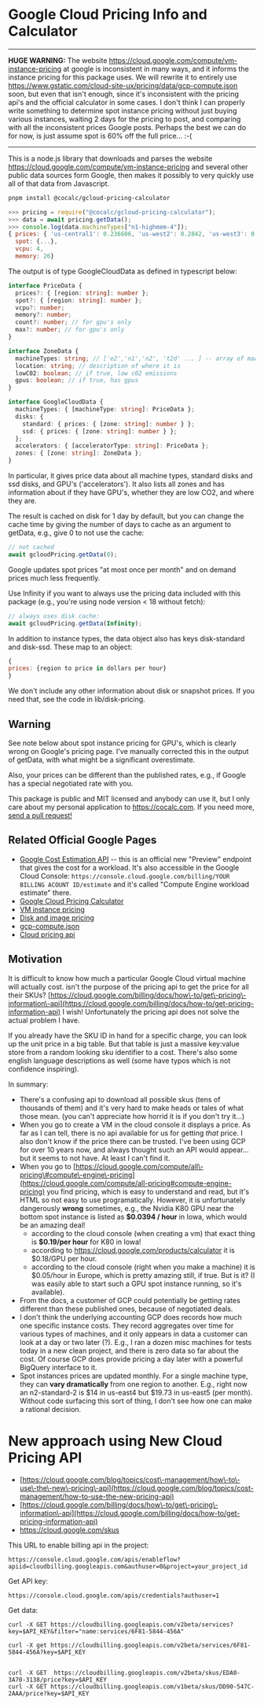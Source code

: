 # Google Cloud Pricing Info and Calculator

---

**HUGE WARNING:** The website https://cloud.google.com/compute/vm-instance-pricing at google is inconsistent in many ways, and it informs the instance pricing for this package uses. We will rewrite it to entirely use https://www.gstatic.com/cloud-site-ux/pricing/data/gcp-compute.json soon, but even that isn't enough, since it's inconsistent with the pricing api's and the official calculator in some cases.    I don't think I can properly write something to determine spot instance pricing without just buying various instances, waiting 2 days for the pricing to post, and comparing with all the inconsistent prices Google posts.  Perhaps the best we can do for now, is just assume spot is 60% off the full price... :-(

---

This is a node.js library that downloads and parses the website https://cloud.google.com/compute/vm-instance-pricing and several other public data sources form Google, then makes it possibly to very quickly use all of that data from Javascript.

```sh
pnpm install @cocalc/gcloud-pricing-calculator
```

```js
>>> pricing = require("@cocalc/gcloud-pricing-calculator");
>>> data = await pricing.getData();
>>> console.log(data.machineTypes["n1-highmem-4"]);
{ prices: { 'us-central1': 0.236606, 'us-west2': 0.2842, 'us-west3': 0.2842,
  spot: {...},
  vcpu: 4,
  memory: 26}
```

The output is of type GoogleCloudData as defined in typescript below:

```ts
interface PriceData {
  prices?: { [region: string]: number };
  spot?: { [region: string]: number };
  vcpu?: number;
  memory?: number;
  count?: number; // for gpu's only
  max?: number; // for gpu's only
}

interface ZoneData {
  machineTypes: string; // ['e2','n1','n2', 't2d' ... ] -- array of machine type prefixes
  location: string; // description of where it is
  lowC02: boolean; // if true, low c02 emissions
  gpus: boolean; // if true, has gpus
}

interface GoogleCloudData {
  machineTypes: { [machineType: string]: PriceData };
  disks: {
    standard: { prices: { [zone: string]: number } };
    ssd: { prices: { [zone: string]: number } };
  };
  accelerators: { [acceleratorType: string]: PriceData };
  zones: { [zone: string]: ZoneData };
}
```

In particular, it gives price data about all machine types, standard disks and ssd disks, and GPU's ('accelerators'). It also lists all zones and has information about if they have GPU's, whether they are low CO2, and where they are.

The result is cached on disk for 1 day by default, but you can change the cache time by giving the number of days to cache as an argument to getData, e.g., give 0 to not use the cache:

```js
// not cached
await gcloudPricing.getData(0);
```

Google updates spot prices "at most once per month" and on demand prices much less frequently.

Use Infinity if you want to always use the pricing data included with this package \(e.g., you're using node version &lt; 18 without fetch\):

```js
// always uses disk cache:
await gcloudPricing.getData(Infinity);
```

In addition to instance types, the data object also has keys disk-standard and disk-ssd. These map to an object:

```js
{
prices: {region to price in dollars per hour}
}
```

We don't include any other information about disk or snapshot prices. If you need that, see the code in lib/disk-pricing.

## Warning

See note below about spot instance pricing for GPU's, which is clearly wrong on Google's pricing page. I've manually corrected this in the output of getData, with what might be a significant overestimate.

Also, your prices can be different than the published rates, e.g., if Google has a special negotiated rate with you.

This package is public and MIT licensed and anybody can use it, but I only care about my personal application to https://cocalc.com. If you need more, [send a pull request!](https://github.com/sagemathinc/gcloud-pricing-calculator)

## Related Official Google Pages

- [Google Cost Estimation API](https://cloud.google.com/billing/docs/how-to/cost-estimates-using-api) \-\- this is an official new "Preview" endpoint that gives the cost for a workload. It's also accessible in the Google Cloud Console: `https://console.cloud.google.com/billing/YOUR BILLING ACOUNT ID/estimate` and it's called "Compute Engine workload estimate" there.
- [Google Cloud Pricing Calculator](https://cloud.google.com/products/calculator)
- [VM instance pricing](https://cloud.google.com/compute/vm-instance-pricing)
- [Disk and image pricing](https://cloud.google.com/compute/disks-image-pricing)
- [gcp\-compute.json](https://www.gstatic.com/cloud-site-ux/pricing/data/gcp-compute.json)
- [Cloud pricing api](https://cloud.google.com/billing/v1/how-tos/catalog-api)

## Motivation

It is difficult to know how much a particular Google Cloud virtual machine will actually cost. isn't the purpose of the pricing api to get the price for all their SKUs? [https://cloud.google.com/billing/docs/how\-to/get\-pricing\-information\-api](https://cloud.google.com/billing/docs/how-to/get-pricing-information-api) I wish! Unfortunately the pricing api does not solve the actual problem I have.

If you already have the SKU ID in hand for a specific charge, you can look up the unit price in a big table. But that table is just a massive key:value store from a random looking sku identifier to a cost. There's also some english language descriptions as well \(some have typos which is not confidence inspiring\).

In summary:

- There's a confusing api to download all possible skus \(tens of thousands of them\) and it's very hard to make heads or tales of what those mean. \(you can't appreciate how horrid it is if you don't try it...\)
- When you go to create a VM in the cloud console it displays a price. As far as I can tell, there is no api available for us for getting _that_ price. I also don't know if the price there can be trusted. I've been using GCP for over 10 years now, and always thought such an API would appear... but it seems to not have. At least I can't find it.
- When you go to [https://cloud.google.com/compute/all\-pricing\#compute\-engine\-pricing](https://cloud.google.com/compute/all-pricing#compute-engine-pricing) you find pricing, which is easy to understand and read, but it's HTML so not easy to use programatically. However, it is unfortunately dangerously **wrong** sometimes, e.g., the Nvidia K80 GPU near the bottom spot instance is listed as **\$0.0394 / hour** in Iowa, which would be an amazing deal!
  - according to the cloud console \(when creating a vm\) that exact thing is **\$0.19/per hour** for K80 in Iowa!
  - according to https://cloud.google.com/products/calculator it is \$0.18/GPU per hour.
  - according to the cloud console \(right when you make a machine\) it is \$0.05/hour in Europe, which is pretty amazing still, if true. But is it? \(I was easily able to start such a GPU spot instance running, so it's available\).
- From the docs, a customer of GCP could potentially be getting rates different than these published ones, because of negotiated deals.
- I don't think the underlying accounting GCP does records how much one specific instance costs. They record aggregates over time for various types of machines, and it only appears in data a customer can look at a day or two later \(?\). E.g., I ran a dozen misc machines for tests today in a new clean project, and there is zero data so far about the cost. Of course GCP does provide pricing a day later with a powerful BigQuery interface to it.
- Spot instances prices are updated monthly. For a single machine type, they can **vary dramatically** from one region to another. E.g., right now an n2\-standard\-2 is \$14 in us\-east4 but \$19.73 in us\-east5 \(per month\). Without code surfacing this sort of thing, I don't see how one can make a rational decision.

# New approach using New Cloud Pricing API

- [https://cloud.google.com/blog/topics/cost\-management/how\-to\-use\-the\-new\-pricing\-api](https://cloud.google.com/blog/topics/cost-management/how-to-use-the-new-pricing-api)
- [[https://cloud.google.com/billing/docs/how\-to/get\-pricing\-information\-api](https://cloud.google.com/billing/docs/how-to/get-pricing-information-api) ](https://cloud.google.com/billing/docs/how-to/get-pricing-information-api)
- https://cloud.google.com/skus 

This URL to enable billing api in the project:

```
https://console.cloud.google.com/apis/enableflow?apiid=cloudbilling.googleapis.com&authuser=0&project=your_project_id
```

Get API key:

```
https://console.cloud.google.com/apis/credentials?authuser=1
```

Get data:

```
curl -X GET https://cloudbilling.googleapis.com/v2beta/services?key=$API_KEY&filter="name:services/6F81-5844-456A"

curl -X get https://cloudbilling.googleapis.com/v2beta/services/6F81-5844-456A?key=$API_KEY


curl -X GET  https://cloudbilling.googleapis.com/v2beta/skus/EDA0-3A70-3138/price?key=$API_KEY
curl -X GET https://cloudbilling.googleapis.com/v1beta/skus/DD90-547C-2AAA/price?key=$API_KEY
```

